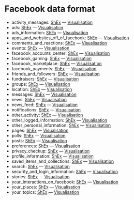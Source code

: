 # Facebook data format

* activity_messages: [ShEx](https://github.com/hestiaAI/data-catalog/blob/main/shex/facebook/activity_messages.shex) — [Visualisation](http://rdfshape.herokuapp.com/schemaInfo?schemaURL=https%3A%2F%2Fraw.githubusercontent.com%2FhestiaAI%2Fdata-catalog%2Fmain%2Fshex%2Ffacebook%2Factivity_messages.shex&schemaFormat=ShExC&schemaEngine=ShEx)
* ads: [ShEx](https://github.com/hestiaAI/data-catalog/blob/main/shex/facebook/ads.shex) — [Visualisation](http://rdfshape.herokuapp.com/schemaInfo?schemaURL=https%3A%2F%2Fraw.githubusercontent.com%2FhestiaAI%2Fdata-catalog%2Fmain%2Fshex%2Ffacebook%2Fads.shex&schemaFormat=ShExC&schemaEngine=ShEx)
* ads_information: [ShEx](https://github.com/hestiaAI/data-catalog/blob/main/shex/facebook/ads_information.shex) — [Visualisation](http://rdfshape.herokuapp.com/schemaInfo?schemaURL=https%3A%2F%2Fraw.githubusercontent.com%2FhestiaAI%2Fdata-catalog%2Fmain%2Fshex%2Ffacebook%2Fads_information.shex&schemaFormat=ShExC&schemaEngine=ShEx)
* apps_and_websites_off_of_facebook: [ShEx](https://github.com/hestiaAI/data-catalog/blob/main/shex/facebook/apps_and_websites_off_of_facebook.shex) — [Visualisation](http://rdfshape.herokuapp.com/schemaInfo?schemaURL=https%3A%2F%2Fraw.githubusercontent.com%2FhestiaAI%2Fdata-catalog%2Fmain%2Fshex%2Ffacebook%2Fapps_and_websites_off_of_facebook.shex&schemaFormat=ShExC&schemaEngine=ShEx)
* comments_and_reactions: [ShEx](https://github.com/hestiaAI/data-catalog/blob/main/shex/facebook/comments_and_reactions.shex) — [Visualisation](http://rdfshape.herokuapp.com/schemaInfo?schemaURL=https%3A%2F%2Fraw.githubusercontent.com%2FhestiaAI%2Fdata-catalog%2Fmain%2Fshex%2Ffacebook%2Fcomments_and_reactions.shex&schemaFormat=ShExC&schemaEngine=ShEx)
* events: [ShEx](https://github.com/hestiaAI/data-catalog/blob/main/shex/facebook/events.shex) — [Visualisation](http://rdfshape.herokuapp.com/schemaInfo?schemaURL=https%3A%2F%2Fraw.githubusercontent.com%2FhestiaAI%2Fdata-catalog%2Fmain%2Fshex%2Ffacebook%2Fevents.shex&schemaFormat=ShExC&schemaEngine=ShEx)
* facebook_accounts_center: [ShEx](https://github.com/hestiaAI/data-catalog/blob/main/shex/facebook/facebook_accounts_center.shex) — [Visualisation](http://rdfshape.herokuapp.com/schemaInfo?schemaURL=https%3A%2F%2Fraw.githubusercontent.com%2FhestiaAI%2Fdata-catalog%2Fmain%2Fshex%2Ffacebook%2Ffacebook_accounts_center.shex&schemaFormat=ShExC&schemaEngine=ShEx)
* facebook_gaming: [ShEx](https://github.com/hestiaAI/data-catalog/blob/main/shex/facebook/facebook_gaming.shex) —  [Visualisation](http://rdfshape.herokuapp.com/schemaInfo?schemaURL=https%3A%2F%2Fraw.githubusercontent.com%2FhestiaAI%2Fdata-catalog%2Fmain%2Fshex%2Ffacebook%2Ffacebook_gaming.shex&schemaFormat=ShExC&schemaEngine=ShEx)
* facebook_marketplace: [ShEx](https://github.com/hestiaAI/data-catalog/blob/main/shex/facebook/facebook_marketplace.shex) — [Visualisation](http://rdfshape.herokuapp.com/schemaInfo?schemaURL=https%3A%2F%2Fraw.githubusercontent.com%2FhestiaAI%2Fdata-catalog%2Fmain%2Fshex%2Ffacebook%2Ffacebook_marketplace.shex&schemaFormat=ShExC&schemaEngine=ShEx)
* facebook_payments: [ShEx](https://github.com/hestiaAI/data-catalog/blob/main/shex/facebook/facebook_payments.shex) — [Visualisation](http://rdfshape.herokuapp.com/schemaInfo?schemaURL=https%3A%2F%2Fraw.githubusercontent.com%2FhestiaAI%2Fdata-catalog%2Fmain%2Fshex%2Ffacebook%2Ffacebook_payments.shex&schemaFormat=ShExC&schemaEngine=ShEx)
* friends_and_followers: [ShEx](https://github.com/hestiaAI/data-catalog/blob/main/shex/facebook/friends_and_followers.shex) — [Visualisation](http://rdfshape.herokuapp.com/schemaInfo?schemaURL=https%3A%2F%2Fraw.githubusercontent.com%2FhestiaAI%2Fdata-catalog%2Fmain%2Fshex%2Ffacebook%2Ffriends_and_followers.shex&schemaFormat=ShExC&schemaEngine=ShEx)
* fundraisers: [ShEx](https://github.com/hestiaAI/data-catalog/blob/main/shex/facebook/fundraisers.shex) — [Visualisation](http://rdfshape.herokuapp.com/schemaInfo?schemaURL=https%3A%2F%2Fraw.githubusercontent.com%2FhestiaAI%2Fdata-catalog%2Fmain%2Fshex%2Ffacebook%2Ffundraisers.shex&schemaFormat=ShExC&schemaEngine=ShEx)
* groups: [ShEx](https://github.com/hestiaAI/data-catalog/blob/main/shex/facebook/groups.shex) — [Visualisation](http://rdfshape.herokuapp.com/schemaInfo?schemaURL=https%3A%2F%2Fraw.githubusercontent.com%2FhestiaAI%2Fdata-catalog%2Fmain%2Fshex%2Ffacebook%2Fgroups.shex&schemaFormat=ShExC&schemaEngine=ShEx)
* location: [ShEx](https://github.com/hestiaAI/data-catalog/blob/main/shex/facebook/location.shex) — [Visualisation](http://rdfshape.herokuapp.com/schemaInfo?schemaURL=https%3A%2F%2Fraw.githubusercontent.com%2FhestiaAI%2Fdata-catalog%2Fmain%2Fshex%2Ffacebook%2Flocation.shex&schemaFormat=ShExC&schemaEngine=ShEx)
* messages: [ShEx](https://github.com/hestiaAI/data-catalog/blob/main/shex/facebook/messages.shex) — [Visualisation](http://rdfshape.herokuapp.com/schemaInfo?schemaURL=https%3A%2F%2Fraw.githubusercontent.com%2FhestiaAI%2Fdata-catalog%2Fmain%2Fshex%2Ffacebook%2Fmessages.shex&schemaFormat=ShExC&schemaEngine=ShEx)
* news: [ShEx](https://github.com/hestiaAI/data-catalog/blob/main/shex/facebook/news.shex) — [Visualisation](http://rdfshape.herokuapp.com/schemaInfo?schemaURL=https%3A%2F%2Fraw.githubusercontent.com%2FhestiaAI%2Fdata-catalog%2Fmain%2Fshex%2Ffacebook%2Fnews.shex&schemaFormat=ShExC&schemaEngine=ShEx)
* news_feed:  [ShEx](https://github.com/hestiaAI/data-catalog/blob/main/shex/facebook/news_feed.shex) — [Visualisation](http://rdfshape.herokuapp.com/schemaInfo?schemaURL=https%3A%2F%2Fraw.githubusercontent.com%2FhestiaAI%2Fdata-catalog%2Fmain%2Fshex%2Ffacebook%2Fnews_feed.shex&schemaFormat=ShExC&schemaEngine=ShEx)
* notifications: [ShEx](https://github.com/hestiaAI/data-catalog/blob/main/shex/facebook/notifications.shex) — [Visualisation](http://rdfshape.herokuapp.com/schemaInfo?schemaURL=https%3A%2F%2Fraw.githubusercontent.com%2FhestiaAI%2Fdata-catalog%2Fmain%2Fshex%2Ffacebook%2Fnotifications.shex&schemaFormat=ShExC&schemaEngine=ShEx)
* other_activity: [ShEx](https://github.com/hestiaAI/data-catalog/blob/main/shex/facebook/other_activity.shex) — [Visualisation](http://rdfshape.herokuapp.com/schemaInfo?schemaURL=https%3A%2F%2Fraw.githubusercontent.com%2FhestiaAI%2Fdata-catalog%2Fmain%2Fshex%2Ffacebook%2Fother_activity.shex&schemaFormat=ShExC&schemaEngine=ShEx)
* other_logged_information: [ShEx](https://github.com/hestiaAI/data-catalog/blob/main/shex/facebook/other_logged_information.shex) — [Visualisation](http://rdfshape.herokuapp.com/schemaInfo?schemaURL=https%3A%2F%2Fraw.githubusercontent.com%2FhestiaAI%2Fdata-catalog%2Fmain%2Fshex%2Ffacebook%2Fother_logged_information.shex&schemaFormat=ShExC&schemaEngine=ShEx)
* other_personal_information: [ShEx](https://github.com/hestiaAI/data-catalog/blob/main/shex/facebook/other_personal_information.shex) — [Visualisation](http://rdfshape.herokuapp.com/schemaInfo?schemaURL=https%3A%2F%2Fraw.githubusercontent.com%2FhestiaAI%2Fdata-catalog%2Fmain%2Fshex%2Ffacebook%2Fother_personal_information.shex&schemaFormat=ShExC&schemaEngine=ShEx)
* pages: [ShEx](https://github.com/hestiaAI/data-catalog/blob/main/shex/facebook/pages.shex) — [Visualisation](http://rdfshape.herokuapp.com/schemaInfo?schemaURL=https%3A%2F%2Fraw.githubusercontent.com%2FhestiaAI%2Fdata-catalog%2Fmain%2Fshex%2Ffacebook%2Fpages.shex&schemaFormat=ShExC&schemaEngine=ShEx)
* polls: [ShEx](https://github.com/hestiaAI/data-catalog/blob/main/shex/facebook/polls.shex) — [Visualisation](http://rdfshape.herokuapp.com/schemaInfo?schemaURL=https%3A%2F%2Fraw.githubusercontent.com%2FhestiaAI%2Fdata-catalog%2Fmain%2Fshex%2Ffacebook%2Fpolls.shex&schemaFormat=ShExC&schemaEngine=ShEx)
* posts: [ShEx](https://github.com/hestiaAI/data-catalog/blob/main/shex/facebook/posts.json) — [Visualisation](http://rdfshape.herokuapp.com/schemaInfo?schemaURL=https%3A%2F%2Fraw.githubusercontent.com%2FhestiaAI%2Fdata-catalog%2Fmain%2Fshex%2Ffacebook%2Fposts.json&schemaFormat=ShExC&schemaEngine=ShEx)
* preferences: [ShEx](https://github.com/hestiaAI/data-catalog/blob/main/shex/facebook/preferences.shex) — [Visualisation](http://rdfshape.herokuapp.com/schemaInfo?schemaURL=https%3A%2F%2Fraw.githubusercontent.com%2FhestiaAI%2Fdata-catalog%2Fmain%2Fshex%2Ffacebook%2Fpreferences.shex&schemaFormat=ShExC&schemaEngine=ShEx)
* privacy_checkup: [ShEx](https://github.com/hestiaAI/data-catalog/blob/main/shex/facebook/privacy_checkup.shex) — [Visualisation](http://rdfshape.herokuapp.com/schemaInfo?schemaURL=https%3A%2F%2Fraw.githubusercontent.com%2FhestiaAI%2Fdata-catalog%2Fmain%2Fshex%2Ffacebook%2Fprivacy_checkup.shex&schemaFormat=ShExC&schemaEngine=ShEx)
* profile_information: [ShEx](https://github.com/hestiaAI/data-catalog/blob/main/shex/facebook/profile_information.shex) — [Visualisation](http://rdfshape.herokuapp.com/schemaInfo?schemaURL=https%3A%2F%2Fraw.githubusercontent.com%2FhestiaAI%2Fdata-catalog%2Fmain%2Fshex%2Ffacebook%2Fprofile_information.shex&schemaFormat=ShExC&schemaEngine=ShEx)
* saved_items_and_collections: [ShEx](https://github.com/hestiaAI/data-catalog/blob/main/shex/facebook/saved_items_and_collections.shex) — [Visualisation](http://rdfshape.herokuapp.com/schemaInfo?schemaURL=https%3A%2F%2Fraw.githubusercontent.com%2FhestiaAI%2Fdata-catalog%2Fmain%2Fshex%2Ffacebook%2Fsaved_items_and_collections.shex&schemaFormat=ShExC&schemaEngine=ShEx)
* search: [ShEx](https://github.com/hestiaAI/data-catalog/blob/main/shex/facebook/search.shex) — [Visualisation](http://rdfshape.herokuapp.com/schemaInfo?schemaURL=https%3A%2F%2Fraw.githubusercontent.com%2FhestiaAI%2Fdata-catalog%2Fmain%2Fshex%2Ffacebook%2Fsearch.shex&schemaFormat=ShExC&schemaEngine=ShEx)
* security_and_login_information: [ShEx](https://github.com/hestiaAI/data-catalog/blob/main/shex/facebook/security_and_login_information.shex) — [Visualisation](http://rdfshape.herokuapp.com/schemaInfo?schemaURL=https%3A%2F%2Fraw.githubusercontent.com%2FhestiaAI%2Fdata-catalog%2Fmain%2Fshex%2Ffacebook%2Fsecurity_and_login_information.shex&schemaFormat=ShExC&schemaEngine=ShEx)
* stories: [ShEx](https://github.com/hestiaAI/data-catalog/blob/main/shex/facebook/stories.shex) — [Visualisation](http://rdfshape.herokuapp.com/schemaInfo?schemaURL=https%3A%2F%2Fraw.githubusercontent.com%2FhestiaAI%2Fdata-catalog%2Fmain%2Fshex%2Ffacebook%2Fstories.shex&schemaFormat=ShExC&schemaEngine=ShEx)
* your_interactions_on_facebook: [ShEx](https://github.com/hestiaAI/data-catalog/blob/main/shex/facebook/your_interactions_on_facebook.shex) — [Visualisation](http://rdfshape.herokuapp.com/schemaInfo?schemaURL=https%3A%2F%2Fraw.githubusercontent.com%2FhestiaAI%2Fdata-catalog%2Fmain%2Fshex%2Ffacebook%2Fyour_interactions_on_facebook.shex&schemaFormat=ShExC&schemaEngine=ShEx)
* your_places: [ShEx](https://github.com/hestiaAI/data-catalog/blob/main/shex/facebook/your_places.shex) — [Visualisation](http://rdfshape.herokuapp.com/schemaInfo?schemaURL=https%3A%2F%2Fraw.githubusercontent.com%2FhestiaAI%2Fdata-catalog%2Fmain%2Fshex%2Ffacebook%2Fyour_places.shex&schemaFormat=ShExC&schemaEngine=ShEx)
* your_topics: [ShEx](https://github.com/hestiaAI/data-catalog/blob/main/shex/facebook/your_topics.shex) — [Visualisation](http://rdfshape.herokuapp.com/schemaInfo?schemaURL=https%3A%2F%2Fraw.githubusercontent.com%2FhestiaAI%2Fdata-catalog%2Fmain%2Fshex%2Ffacebook%2Fyour_topics.shex&schemaFormat=ShExC&schemaEngine=ShEx)

